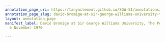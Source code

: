 ```yaml
---
annotation_page_uri: https://tanyaclement.github.io/SGW-SI/annotations/david-bromige-at-sir-george-williams-university-the-poetry-series-6-november-1970-canvas-1-unknown.json
annotation_page_slug: david-bromige-at-sir-george-williams-university-the-poetry-series-6-november-1970-canvas-1-unknown
layout: annotation_page
manifest_label: David Bromige at Sir George Williams University, The Poetry Series,
  6 November 1970

---
```

